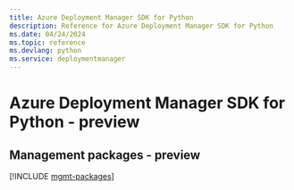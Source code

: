 ```yaml
---
title: Azure Deployment Manager SDK for Python
description: Reference for Azure Deployment Manager SDK for Python
ms.date: 04/24/2024
ms.topic: reference
ms.devlang: python
ms.service: deploymentmanager
---
```

# Azure Deployment Manager SDK for Python - preview

## Management packages - preview
[!INCLUDE [mgmt-packages](deployment-manager-mgmt-index.md)]
